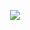 <!--
  Guardian Systems
  2021 - All Rights Reserved
-->
<p style="text-align:center;">
<img src="https://img.shields.io/badge/Language-LuaU-yellow"/></a>
